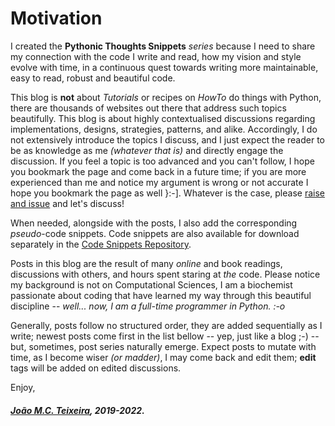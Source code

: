 # Motivation

I created the **Pythonic Thoughts Snippets** _series_ because I need to
share my connection with the code I write and read, how my vision and
style evolve with time, in a continuous quest towards writing more
maintainable, easy to read, robust and beautiful code.  

This blog is **not** about _Tutorials_ or recipes on _HowTo_ do things
with Python, there are thousands of websites out there that address such
topics beautifully. This blog is about highly contextualised discussions
regarding implementations, designs, strategies, patterns, and alike.
Accordingly, I do not extensively introduce the topics I discuss, and I
just expect the reader to be as knowledge as me *(whatever that is)* and
directly engage the discussion. If you feel a topic is too advanced and
you can't follow, I hope you bookmark the page and come back in a future
time; if you are more experienced than me and notice my argument is
wrong or not accurate I hope you bookmark the page as well }:-].
Whatever is the case, please [raise and
issue](https://github.com/PythonicThoughtsSnippets/PTS-Code-Snippets/issues)
and let's discuss!  

When needed, alongside with the posts, I also add the corresponding
_pseudo_-code snippets. Code snippets are also available for download
separately in the [Code Snippets
Repository](https://github.com/PythonicThoughtsSnippets/PTS-Code-Snippets).  

Posts in this blog are the result of many *online* and book readings,
discussions with others, and hours spent staring at *the* code. Please
notice my background is not on Computational Sciences, I am a biochemist
passionate about coding that have learned my way through this beautiful
discipline -- *well... now, I am a full-time programmer in
Python. :-o*  

Generally, posts follow no structured order, they are added sequentially
as I write; newest posts come first in the list bellow -- yep, just like
a blog ;-) -- but, sometimes, post series naturally emerge. Expect posts
to mutate with time, as I become wiser *(or madder)*, I may come back
and edit them; **edit** tags will be added on edited discussions.  

Enjoy,

##### [João M.C. Teixeira](https://joaomcteixeira.github.io), 2019-2022.
